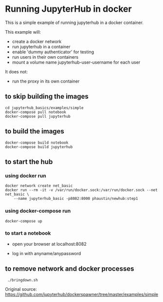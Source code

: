 # Running JupyterHub  in docker

This is a simple example of running jupyterhub in a docker container.

This example will:

- create a docker network
- run jupyterhub in a container
- enable 'dummy authenticator' for testing
- run users in their own containers
- mount a volume name jupyterhub-user-username for each user

It does not:

- run the proxy in its own container

## to skip building the images

    cd jupyterhub_basics/examples/simple
    docker-compose pull notebook
    docker-compose pull jupyterhub

## to build the images

    docker-compose build notebook
    docker-compose build jupyterhub

## to start the hub

### using docker run

    docker network create net_basic
    docker run --rm -it -v /var/run/docker.sock:/var/run/docker.sock --net net_basic \
        --name jupyterhub_basic -p8082:8000 phaustin/newhub:step1


### using  docker-compose run

    docker-compose up

### to start a notebook

* open your browser at localhost:8082

* log in with anyname/anypassword

## to remove network and docker processes

     ./bringdown.sh

Original source:  https://github.com/jupyterhub/dockerspawner/tree/master/examples/simple


